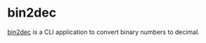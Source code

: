 # bin2dec

<a href="https://ardeshirv.github.io/bin2dec/" alt="Description about bin2dec">bin2dec</a> is a CLI application to convert binary numbers to decimal.
